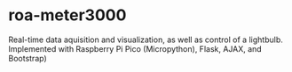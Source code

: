 # roa-meter3000
Real-time data aquisition and visualization, as well as control of a lightbulb. Implemented with Raspberry Pi Pico (Micropython), Flask, AJAX, and Bootstrap)

